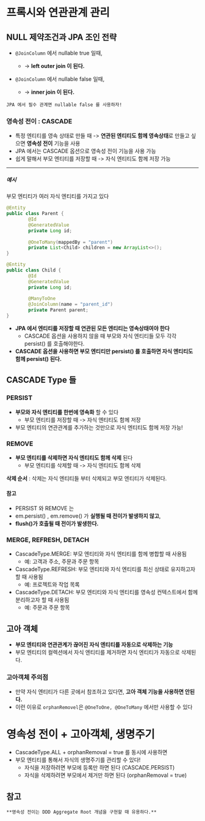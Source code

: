 # 프록시와 연관관계 관리 

## NULL 제약조건과 JPA 조인 전략 

- `@JoinColumn` 에서 nullable true 일때,
  - -> **left outer join 이 된다.**

- `@JoinColumn` 에서 nullable false 일때,
  - -> **inner join 이 된다.**

```text
JPA 에서 필수 관계면 nullable false 를 사용하자!
```


### 영속성 전이 : CASCADE 

- 특정 엔티티를 영속 상태로 만들 때 -> **연관된 엔티티도 함께 영속상태**로 만들고 싶으면 **영속성 전이** 기능을 사용
- JPA 에서는 CASCADE 옵션으로 영속성 전이 기능을 사용 가능 
- 쉽게 말해서 부모 엔티티를 저장할 때 -> 자식 엔티티도 함께 저장 가능 

---
##### 예시
부모 엔티티가 여러 자식 엔티티를 가지고 있다
```java
@Entity
public class Parent {
        @Id
        @GeneratedValue
        private Long id;
    
        @OneToMany(mappedBy = "parent")
        private List<Child> children = new ArrayList<>();
}

@Entity
public class Child {
        @Id
        @GeneratedValue
        private Long id;
    
        @ManyToOne
        @JoinColumn(name = "parent_id")
        private Parent parent;
}
```

- **JPA 에서 엔티티를 저장할 때 연관된 모든 엔티티는 영속상태여야 한다**
  - CASCADE 옵션을 사용하지 않을 때 부모와 자식 엔티티들 모두 각각 persist() 를 호출해야한다.
- **CASCADE 옵션을 사용하면 부모 엔티티만 persist() 를 호출하면 자식 엔티티도 함께 persist() 된다.**


## CASCADE Type 들 

### PERSIST
- **부모와 자식 엔티티를 한번에 영속화** 할 수 있다
  - 부모 엔티티를 저장할 때 -> 자식 엔티티도 함께 저장
- 부모 엔티티의 연관관계를 추가하는 것만으로 자식 엔티티도 함께 저장 가능!


### REMOVE
- **부모 엔티티를 삭제하면 자식 엔티티도 함께 삭제** 된다
  - 부모 엔티티를 삭제할 때 -> 자식 엔티티도 함께 삭제

**삭제 순서** : 삭제는 자식 엔티티들 부터 삭제되고 부모 엔티티가 삭제된다.


#### 참고
-  PERSIST 와 REMOVE 는 
- em.persist() , em.remove() 가 **실행될 때 전이가 발생하지 않고**,
- **flush()가 호출될 때 전이가 발생한다.**

### MERGE, REFRESH, DETACH

- CascadeType.MERGE: 부모 엔티티와 자식 엔티티를 함께 병합할 때 사용됨
  - 예: 고객과 주소, 주문과 주문 항목
- CascadeType.REFRESH: 부모 엔티티와 자식 엔티티를 최신 상태로 유지하고자 할 때 사용됨
  - 예: 프로젝트와 작업 목록
- CascadeType.DETACH: 부모 엔티티와 자식 엔티티를 영속성 컨텍스트에서 함께 분리하고자 할 때 사용됨
  - 예: 주문과 주문 항목


## 고아 객체 
- **부모 엔티티와 연관관계가 끊어진 자식 엔티티를 자동으로 삭제하는 기능**
- 부모 엔티티의 컬렉션에서 자식 엔티티를 제거하면 자식 엔티티가 자동으로 삭제된다.


### 고아객체 주의점 
- 만약 자식 엔티티가 다른 곳에서 참조하고 있다면, **고아 객체 기능을 사용하면 안된다.**
- 이런 이유로 `orphanRemovel`은 `@OneToOne, @OneToMany` 에서만 사용할 수 있다

# 영속성 전이 + 고아객체, 생명주기 
- CascadeType.ALL + orphanRemoval = true 를 동시에 사용하면 
- 부모 엔티티를 통해서 자식의 생명주기를 관리할 수 있다!
  - 자식을 저장하려면 부모에 등록만 하면 된다 (CASCADE.PERSIST)
  - 자식을 삭제하려면 부모에서 제거만 하면 된다 (orphanRemoval = true)


## 참고
```text
**영속성 전이는 DDD Aggregate Root 개념을 구현할 때 유용하다.**
``` 

